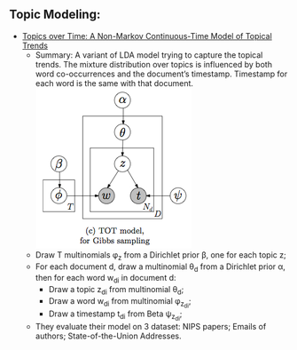 ## Topic Modeling:


- [Topics over Time: A Non-Markov Continuous-Time Model of Topical Trends](tot-kdd06.pdf)
  - Summary: A variant of LDA model trying to capture the topical trends. The mixture distribution over topics is influenced by both word co-occurrences and the document’s timestamp. Timestamp for each word is the same with that document. [![Example](totkdd06.jpg)](https://raw.github.com/yning/papers/TopicModeling/master/totkdd05.jpg)
  - Draw T multinomials &phi;<sub>z</sub> from a Dirichlet prior &beta;, one for each topic z;
  - For each document d, draw a multinomial &theta;<sub>d</sub> from a Dirichlet prior &alpha;, then for each word w<sub>di</sub> in document d:
    - Draw a topic z<sub>di</sub> from multinomial &theta;<sub>d</sub>;
    - Draw a word w<sub>di</sub> from multinomial &phi;<sub>z<sub>di</sub></sub>;
    - Draw a timestamp t<sub>di</sub> from Beta &psi;<sub>z<sub>di</sub></sub>;
  - They evaluate their model on 3 dataset: NIPS papers; Emails of authors; State-of-the-Union Addresses.



